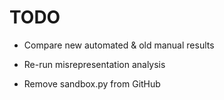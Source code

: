 # TODO

- Compare new automated & old manual results

- Re-run misrepresentation analysis

- Remove sandbox.py from GitHub